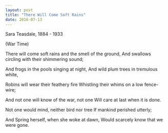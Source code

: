 ```yaml
---
layout: post
title: "There Will Come Soft Rains"
date: 2016-07-13
---
```


Sara Teasdale, 1884 - 1933

(War Time)

There will come soft rains and the smell of the ground, 
And swallows circling with their shimmering sound;

And frogs in the pools singing at night,
And wild plum trees in tremulous white,

Robins will wear their feathery fire
Whistling their whims on a low fence-wire;

And not one will know of the war, not one
Will care at last when it is done.

Not one would mind, neither bird nor tree
If mankind perished utterly;

And Spring herself, when she woke at dawn,
Would scarcely know that we were gone. 
